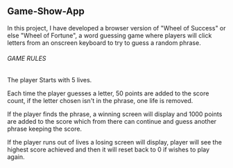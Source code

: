 ## Game-Show-App

In this project, I have developed a browser version of "Wheel of Success" or else "Wheel of Fortune", a word guessing game where players will click letters from an onscreen keyboard to try to guess a random phrase.

###### GAME RULES 

The player Starts with 5 lives.

Each time the player guesses a letter, 50 points are added to the score count, if the letter chosen isn't in the phrase, one life is removed.

If the player finds the phrase, a winning screen will display and 1000 points are added to the score which from there can continue and guess another phrase keeping the score.

If the player runs out of lives a losing screen will display, player will see the highest score achieved and then it will reset back to 0 if wishes to play again.
